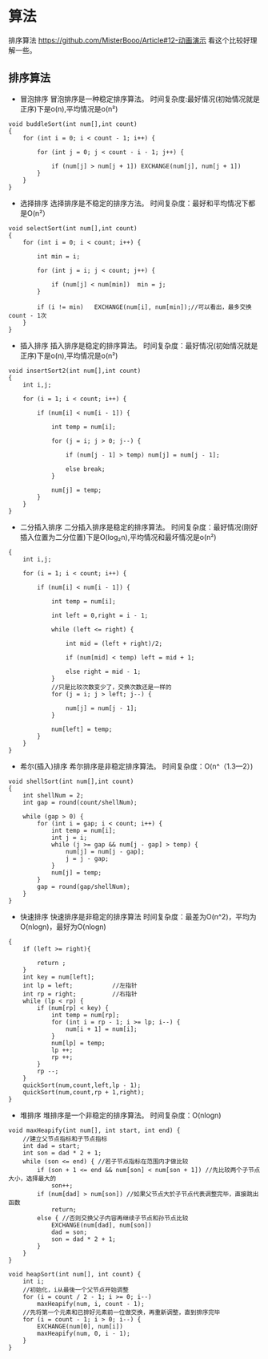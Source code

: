 #  算法

排序算法
https://github.com/MisterBooo/Article#12-动画演示
看这个比较好理解一些。

## 排序算法
- 冒泡排序
冒泡排序是一种稳定排序算法。
时间复杂度:最好情况(初始情况就是正序)下是o(n),平均情况是o(n²)

```
void buddleSort(int num[],int count)
{
    for (int i = 0; i < count - 1; i++) {

        for (int j = 0; j < count - i - 1; j++) {

            if (num[j] > num[j + 1]) EXCHANGE(num[j], num[j + 1])
        }
    }
}
```
- 选择排序
选择排序是不稳定的排序方法。
时间复杂度：最好和平均情况下都是O(n²）

```
void selectSort(int num[],int count)
{
    for (int i = 0; i < count; i++) {

        int min = i;

        for (int j = i; j < count; j++) {
            
            if (num[j] < num[min])  min = j;
        }

        if (i != min)   EXCHANGE(num[i], num[min]);//可以看出，最多交换count - 1次
    }
}
```
- 插入排序
插入排序是稳定的排序算法。
时间复杂度：最好情况(初始情况就是正序)下是o(n),平均情况是o(n²)

```
void insertSort2(int num[],int count)
{
    int i,j;
    
    for (i = 1; i < count; i++) {
        
        if (num[i] < num[i - 1]) {
            
            int temp = num[i];
            
            for (j = i; j > 0; j--) {
                
                if (num[j - 1] > temp) num[j] = num[j - 1];
                
                else break;
            }
            
            num[j] = temp;
        }
    }
}
```
- 二分插入排序
二分插入排序是稳定的排序算法。
时间复杂度：最好情况(刚好插入位置为二分位置)下是O(log₂n),平均情况和最坏情况是o(n²)

```void insertSortBinary(int num[],int count)
{
    int i,j;
    
    for (i = 1; i < count; i++) {
        
        if (num[i] < num[i - 1]) {
            
            int temp = num[i];
            
            int left = 0,right = i - 1;
            
            while (left <= right) {
                
                int mid = (left + right)/2;
                
                if (num[mid] < temp) left = mid + 1;
                    
                else right = mid - 1;
            }
            //只是比较次数变少了，交换次数还是一样的
            for (j = i; j > left; j--) {
                
                num[j] = num[j - 1];
            }
            
            num[left] = temp;
        }
    }
}
```
- 希尔(插入)排序
希尔排序是非稳定排序算法。
时间复杂度：O(n^（1.3—2）)

```
void shellSort(int num[],int count)
{
    int shellNum = 2;
    int gap = round(count/shellNum);

    while (gap > 0) {
        for (int i = gap; i < count; i++) {
            int temp = num[i];
            int j = i;
            while (j >= gap && num[j - gap] > temp) {
                num[j] = num[j - gap];
                j = j - gap;
            }
            num[j] = temp;
        }
        gap = round(gap/shellNum);
    }
}
```
- 快速排序
快速排序是非稳定的排序算法
时间复杂度：最差为O(n^2)，平均为O(nlogn)，最好为O(nlogn)

```void quickSort(int num[],int count,int left,int right)
{
    if (left >= right){
        
        return ;
    }
    int key = num[left];
    int lp = left;           //左指针
    int rp = right;          //右指针
    while (lp < rp) {
        if (num[rp] < key) {
            int temp = num[rp];
            for (int i = rp - 1; i >= lp; i--) {
                num[i + 1] = num[i];
            }
            num[lp] = temp;
            lp ++;
            rp ++;
        }
        rp --;
    }
    quickSort(num,count,left,lp - 1);
    quickSort(num,count,rp + 1,right);
}
```
- 堆排序
堆排序是一个非稳定的排序算法。
时间复杂度：O(nlogn)

```
void maxHeapify(int num[], int start, int end) {
    //建立父节点指标和子节点指标
    int dad = start;
    int son = dad * 2 + 1;
    while (son <= end) { //若子节点指标在范围内才做比较
        if (son + 1 <= end && num[son] < num[son + 1]) //先比较两个子节点大小，选择最大的
            son++;
        if (num[dad] > num[son]) //如果父节点大於子节点代表调整完毕，直接跳出函数
            return;
        else { //否则交换父子内容再继续子节点和孙节点比较
            EXCHANGE(num[dad], num[son])
            dad = son;
            son = dad * 2 + 1;
        }
    }
}

void heapSort(int num[], int count) {
    int i;
    //初始化，i从最後一个父节点开始调整
    for (i = count / 2 - 1; i >= 0; i--)
        maxHeapify(num, i, count - 1);
    //先将第一个元素和已排好元素前一位做交换，再重新调整，直到排序完毕
    for (i = count - 1; i > 0; i--) {
        EXCHANGE(num[0], num[i])
        maxHeapify(num, 0, i - 1);
    }
}
```
